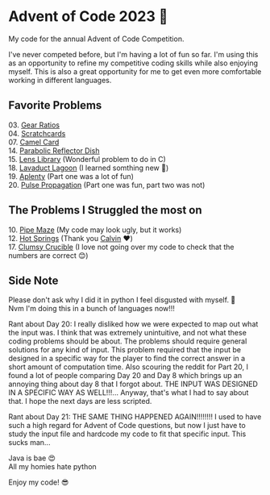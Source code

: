# Advent of Code 2023 🎄

My code for the annual Advent of Code Competition.

I've never competed before, but I'm having a lot of fun so far. I'm using this as an opportunity to refine my competitive coding skills while also enjoying myself. This is also a great opportunity for me to get even more comfortable working in different languages.

## Favorite Problems
03\. [Gear Ratios](https://adventofcode.com/2023/day/3)\
04\. [Scratchcards](https://adventofcode.com/2023/day/4)\
07\. [Camel Card](https://adventofcode.com/2023/day/7)\
14\. [Parabolic Reflector Dish](https://adventofcode.com/2023/day/14)\
15\. [Lens Library](https://adventofcode.com/2023/day/15) (Wonderful problem to do in C)\
18\. [Lavaduct Lagoon](https://adventofcode.com/2023/day/18) (I learned somthing new 🤩)\
19\. [Aplenty](https://adventofcode.com/2023/day/19) (Part one was a lot of fun)\
20\. [Pulse Propagation](https://adventofcode.com/2023/day/20) (Part one was fun, part two was not)

## The Problems I Struggled the most on
10\. [Pipe Maze](https://adventofcode.com/2023/day/10) (My code may look ugly, but it works)\
12\. [Hot Springs](https://adventofcode.com/2023/day/12) (Thank you [Calvin](https://github.com/HalflingHelper) ❤️)\
17\. [Clumsy Crucible](https://adventofcode.com/2023/day/17) (I love not going over my code to check that the numbers are correct 😊)

## Side Note
Please don't ask why I did it in python
I feel disgusted with myself. 🤮 \
Nvm I'm doing this in a bunch of languages now!!!

Rant about Day 20: I really disliked how we were expected to map out what the input was. I think that was extremely unintuitive, and not what these coding problems should be about. The problems should require general solutions for any kind of input. This problem required that the input be designed in a specific way for the player to find the correct answer in a short amount of computation time. Also scouring the reddit for Part 20, I found a lot of people comparing Day 20 and Day 8 which brings up an annoying thing about day 8 that I forgot about. THE INPUT WAS DESIGNED IN A SPECIFIC WAY AS WELL!!!... Anyway, that's what I had to say about that. I hope the next days are less scripted.

Rant about Day 21: THE SAME THING HAPPENED AGAIN!!!!!!!! I used to have such a high regard for Advent of Code questions, but now I just have to study the input file and hardcode my code to fit that specific input. This sucks man...

Java is bae 😍 \
All my homies hate python  

Enjoy my code! 😎
